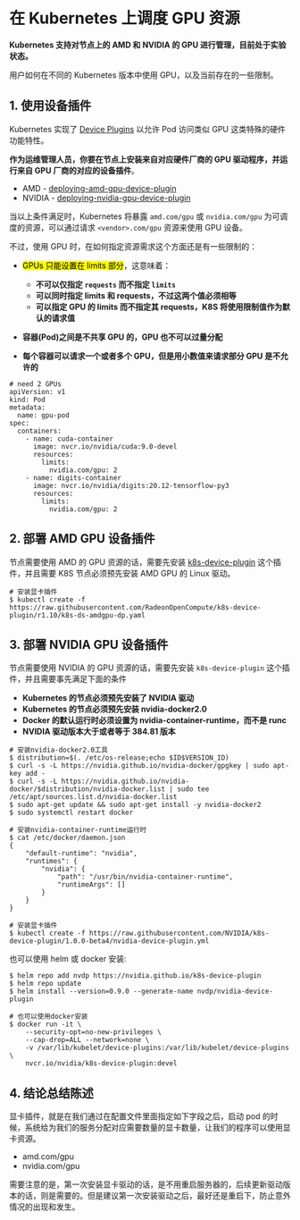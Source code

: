 # 在 Kubernetes 上调度 GPU 资源

**Kubernetes 支持对节点上的 AMD 和 NVIDIA 的 GPU 进行管理，目前处于实验状态。**

用户如何在不同的 Kubernetes 版本中使用 GPU，以及当前存在的一些限制。

## 1. 使用设备插件

Kubernetes 实现了 [Device Plugins](https://kubernetes.io/zh/docs/concepts/extend-kubernetes/compute-storage-net/device-plugins/) 以允许 Pod 访问类似 GPU 这类特殊的硬件功能特性。

**作为运维管理人员，你要在节点上安装来自对应硬件厂商的 GPU 驱动程序，并运行来自 GPU 厂商的对应的设备插件**。

* AMD - [deploying-amd-gpu-device-plugin](https://kubernetes.io/zh/docs/tasks/manage-gpus/scheduling-gpus/#deploying-amd-gpu-device-plugin)
* NVIDIA - [deploying-nvidia-gpu-device-plugin](https://kubernetes.io/zh/docs/tasks/manage-gpus/scheduling-gpus/#deploying-nvidia-gpu-device-plugin)

当以上条件满足时，Kubernetes 将暴露 `amd.com/gpu` 或 `nvidia.com/gpu` 为可调度的资源，可以通过请求 `<vendor>.com/gpu` 资源来使用 GPU 设备。

不过，使用 GPU 时，在如何指定资源需求这个方面还是有一些限制的：

* <mark>GPUs 只能设置在 limits 部分</mark>，这意味着：
	* **不可以仅指定 `requests` 而不指定 `limits`**
	* **可以同时指定 limits 和 requests，不过这两个值必须相等**
	* **可以指定 GPU 的 limits 而不指定其 requests，K8S 将使用限制值作为默认的请求值**

* **容器(Pod)之间是不共享 GPU 的，GPU 也不可以过量分配**
* **每个容器可以请求一个或者多个 GPU，但是用小数值来请求部分 GPU 是不允许的**

```
# need 2 GPUs
apiVersion: v1
kind: Pod
metadata:
  name: gpu-pod
spec:
  containers:
    - name: cuda-container
      image: nvcr.io/nvidia/cuda:9.0-devel
      resources:
        limits:
          nvidia.com/gpu: 2
    - name: digits-container
      image: nvcr.io/nvidia/digits:20.12-tensorflow-py3
      resources:
        limits:
          nvidia.com/gpu: 2
```

## **2. 部署 AMD GPU 设备插件**

节点需要使用 AMD 的 GPU 资源的话，需要先安装 [k8s-device-plugin](https://github.com/RadeonOpenCompute/k8s-device-plugin) 这个插件，并且需要 K8S 节点必须预先安装 AMD GPU 的 Linux 驱动。

```
# 安装显卡插件
$ kubectl create -f https://raw.githubusercontent.com/RadeonOpenCompute/k8s-device-plugin/r1.10/k8s-ds-amdgpu-dp.yaml
```




## **3. 部署 NVIDIA GPU 设备插件**

节点需要使用 NVIDIA 的 GPU 资源的话，需要先安装 `k8s-device-plugin` 这个插件，并且需要事先满足下面的条件

* **Kubernetes 的节点必须预先安装了 NVIDIA 驱动**
* **Kubernetes 的节点必须预先安装 nvidia-docker2.0**
* **Docker 的默认运行时必须设置为 nvidia-container-runtime，而不是 runc**
* **NVIDIA 驱动版本大于或者等于 384.81 版本**

```
# 安装nvidia-docker2.0工具
$ distribution=$(. /etc/os-release;echo $ID$VERSION_ID)
$ curl -s -L https://nvidia.github.io/nvidia-docker/gpgkey | sudo apt-key add -
$ curl -s -L https://nvidia.github.io/nvidia-docker/$distribution/nvidia-docker.list | sudo tee /etc/apt/sources.list.d/nvidia-docker.list
$ sudo apt-get update && sudo apt-get install -y nvidia-docker2
$ sudo systemctl restart docker

# 安装nvidia-container-runtime运行时
$ cat /etc/docker/daemon.json
{
    "default-runtime": "nvidia",
    "runtimes": {
        "nvidia": {
            "path": "/usr/bin/nvidia-container-runtime",
            "runtimeArgs": []
        }
    }
}

# 安装显卡插件
$ kubectl create -f https://raw.githubusercontent.com/NVIDIA/k8s-device-plugin/1.0.0-beta4/nvidia-device-plugin.yml
```
也可以使用 helm 或 docker 安装:

```
$ helm repo add nvdp https://nvidia.github.io/k8s-device-plugin
$ helm repo update
$ helm install --version=0.9.0 --generate-name nvdp/nvidia-device-plugin

# 也可以使用docker安装
$ docker run -it \
    --security-opt=no-new-privileges \
    --cap-drop=ALL --network=none \
    -v /var/lib/kubelet/device-plugins:/var/lib/kubelet/device-plugins \
    nvcr.io/nvidia/k8s-device-plugin:devel
```

## **4. 结论总结陈述**

显卡插件，就是在我们通过在配置文件里面指定如下字段之后，启动 pod 的时候，系统给为我们的服务分配对应需要数量的显卡数量，让我们的程序可以使用显卡资源。

* amd.com/gpu
* nvidia.com/gpu

需要注意的是，第一次安装显卡驱动的话，是不用重启服务器的，后续更新驱动版本的话，则是需要的。但是建议第一次安装驱动之后，最好还是重启下，防止意外情况的出现和发生。